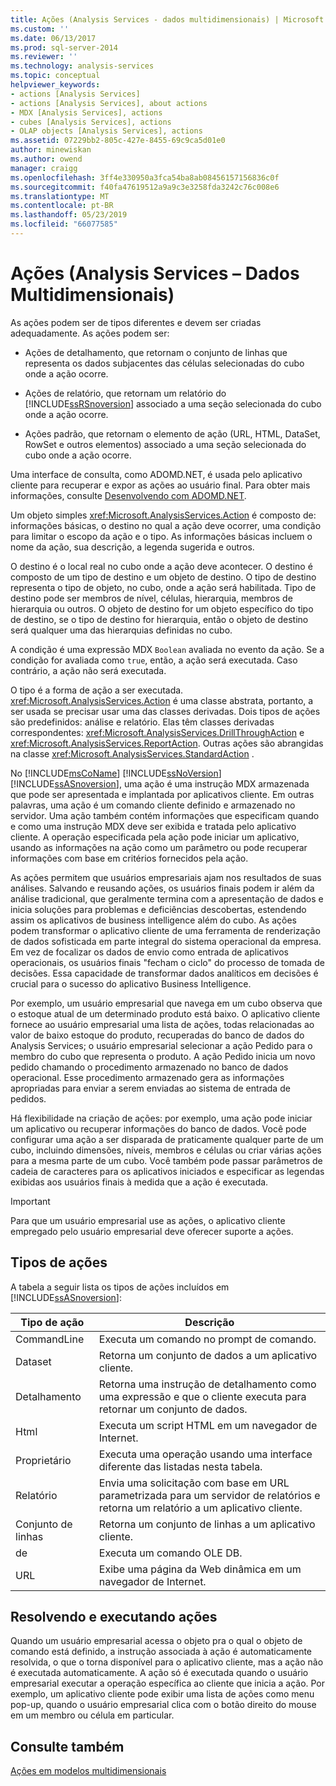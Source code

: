 ```yaml
---
title: Ações (Analysis Services - dados multidimensionais) | Microsoft Docs
ms.custom: ''
ms.date: 06/13/2017
ms.prod: sql-server-2014
ms.reviewer: ''
ms.technology: analysis-services
ms.topic: conceptual
helpviewer_keywords:
- actions [Analysis Services]
- actions [Analysis Services], about actions
- MDX [Analysis Services], actions
- cubes [Analysis Services], actions
- OLAP objects [Analysis Services], actions
ms.assetid: 07229bb2-805c-427e-8455-69c9ca5d01e0
author: minewiskan
ms.author: owend
manager: craigg
ms.openlocfilehash: 3ff4e330950a3fca54ba8ab08456157156836c0f
ms.sourcegitcommit: f40fa47619512a9a9c3e3258fda3242c76c008e6
ms.translationtype: MT
ms.contentlocale: pt-BR
ms.lasthandoff: 05/23/2019
ms.locfileid: "66077585"
---
```

# <a name="actions-analysis-services---multidimensional-data"></a>Ações (Analysis Services – Dados Multidimensionais)
  As ações podem ser de tipos diferentes e devem ser criadas adequadamente. As ações podem ser:  
  
-   Ações de detalhamento, que retornam o conjunto de linhas que representa os dados subjacentes das células selecionadas do cubo onde a ação ocorre.  
  
-   Ações de relatório, que retornam um relatório do [!INCLUDE[ssRSnoversion](../../includes/ssrsnoversion-md.md)] associado a uma seção selecionada do cubo onde a ação ocorre.  
  
-   Ações padrão, que retornam o elemento de ação (URL, HTML, DataSet, RowSet e outros elementos) associado a uma seção selecionada do cubo onde a ação ocorre.  
  
 Uma interface de consulta, como ADOMD.NET, é usada pelo aplicativo cliente para recuperar e expor as ações ao usuário final. Para obter mais informações, consulte [Desenvolvendo com ADOMD.NET](https://docs.microsoft.com/bi-reference/adomd/developing-with-adomd-net).  
  
 Um objeto simples <xref:Microsoft.AnalysisServices.Action> é composto de: informações básicas, o destino no qual a ação deve ocorrer, uma condição para limitar o escopo da ação e o tipo. As informações básicas incluem o nome da ação, sua descrição, a legenda sugerida e outros.  
  
 O destino é o local real no cubo onde a ação deve acontecer. O destino é composto de um tipo de destino e um objeto de destino. O tipo de destino representa o tipo de objeto, no cubo, onde a ação será habilitada. Tipo de destino pode ser membros de nível, células, hierarquia, membros de hierarquia ou outros. O objeto de destino for um objeto específico do tipo de destino, se o tipo de destino for hierarquia, então o objeto de destino será qualquer uma das hierarquias definidas no cubo.  
  
 A condição é uma expressão MDX `Boolean` avaliada no evento da ação. Se a condição for avaliada como `true`, então, a ação será executada. Caso contrário, a ação não será executada.  
  
 O tipo é a forma de ação a ser executada. <xref:Microsoft.AnalysisServices.Action> é uma classe abstrata, portanto, a ser usada se precisar usar uma das classes derivadas. Dois tipos de ações são predefinidos: análise e relatório. Elas têm classes derivadas correspondentes: <xref:Microsoft.AnalysisServices.DrillThroughAction> e <xref:Microsoft.AnalysisServices.ReportAction>. Outras ações são abrangidas na classe <xref:Microsoft.AnalysisServices.StandardAction> .  
  
 No [!INCLUDE[msCoName](../../includes/msconame-md.md)] [!INCLUDE[ssNoVersion](../../includes/ssnoversion-md.md)] [!INCLUDE[ssASnoversion](../../includes/ssasnoversion-md.md)], uma ação é uma instrução MDX armazenada que pode ser apresentada e implantada por aplicativos cliente. Em outras palavras, uma ação é um comando cliente definido e armazenado no servidor. Uma ação também contém informações que especificam quando e como uma instrução MDX deve ser exibida e tratada pelo aplicativo cliente. A operação especificada pela ação pode iniciar um aplicativo, usando as informações na ação como um parâmetro ou pode recuperar informações com base em critérios fornecidos pela ação.  
  
 As ações permitem que usuários empresariais ajam nos resultados de suas análises. Salvando e reusando ações, os usuários finais podem ir além da análise tradicional, que geralmente termina com a apresentação de dados e inicia soluções para problemas e deficiências descobertas, estendendo assim os aplicativos de business intelligence além do cubo. As ações podem transformar o aplicativo cliente de uma ferramenta de renderização de dados sofisticada em parte integral do sistema operacional da empresa. Em vez de focalizar os dados de envio como entrada de aplicativos operacionais, os usuários finais "fecham o ciclo" do processo de tomada de decisões. Essa capacidade de transformar dados analíticos em decisões é crucial para o sucesso do aplicativo Business Intelligence.  
  
 Por exemplo, um usuário empresarial que navega em um cubo observa que o estoque atual de um determinado produto está baixo. O aplicativo cliente fornece ao usuário empresarial uma lista de ações, todas relacionadas ao valor de baixo estoque do produto, recuperadas do banco de dados do Analysis Services; o usuário empresarial selecionar a ação Pedido para o membro do cubo que representa o produto. A ação Pedido inicia um novo pedido chamando o procedimento armazenado no banco de dados operacional. Esse procedimento armazenado gera as informações apropriadas para enviar a serem enviadas ao sistema de entrada de pedidos.  
  
 Há flexibilidade na criação de ações: por exemplo, uma ação pode iniciar um aplicativo ou recuperar informações do banco de dados. Você pode configurar uma ação a ser disparada de praticamente qualquer parte de um cubo, incluindo dimensões, níveis, membros e células ou criar várias ações para a mesma parte de um cubo. Você também pode passar parâmetros de cadeia de caracteres para os aplicativos iniciados e especificar as legendas exibidas aos usuários finais à medida que a ação é executada.  
  
> [!IMPORTANT]  
>  Para que um usuário empresarial use as ações, o aplicativo cliente empregado pelo usuário empresarial deve oferecer suporte a ações.  
  
## <a name="types-of-actions"></a>Tipos de ações  
 A tabela a seguir lista os tipos de ações incluídos em [!INCLUDE[ssASnoversion](../../includes/ssasnoversion-md.md)]:  
  
|Tipo de ação|Descrição|  
|-----------------|-----------------|  
|CommandLine|Executa um comando no prompt de comando.|  
|Dataset|Retorna um conjunto de dados a um aplicativo cliente.|  
|Detalhamento|Retorna uma instrução de detalhamento como uma expressão e que o cliente executa para retornar um conjunto de dados.|  
|Html|Executa um script HTML em um navegador de Internet.|  
|Proprietário|Executa uma operação usando uma interface diferente das listadas nesta tabela.|  
|Relatório|Envia uma solicitação com base em URL parametrizada para um servidor de relatórios e retorna um relatório a um aplicativo cliente.|  
|Conjunto de linhas|Retorna um conjunto de linhas a um aplicativo cliente.|  
|de|Executa um comando OLE DB.|  
|URL|Exibe uma página da Web dinâmica em um navegador de Internet.|  
  
## <a name="resolving-and-executing-actions"></a>Resolvendo e executando ações  
 Quando um usuário empresarial acessa o objeto pra o qual o objeto de comando está definido, a instrução associada à ação é automaticamente resolvida, o que o torna disponível para o aplicativo cliente, mas a ação não é executada automaticamente. A ação só é executada quando o usuário empresarial executar a operação específica ao cliente que inicia a ação. Por exemplo, um aplicativo cliente pode exibir uma lista de ações como menu pop-up, quando o usuário empresarial clica com o botão direito do mouse em um membro ou célula em particular.  
  
## <a name="see-also"></a>Consulte também  
 [Ações em modelos multidimensionais](actions-in-multidimensional-models.md)  
  
  
